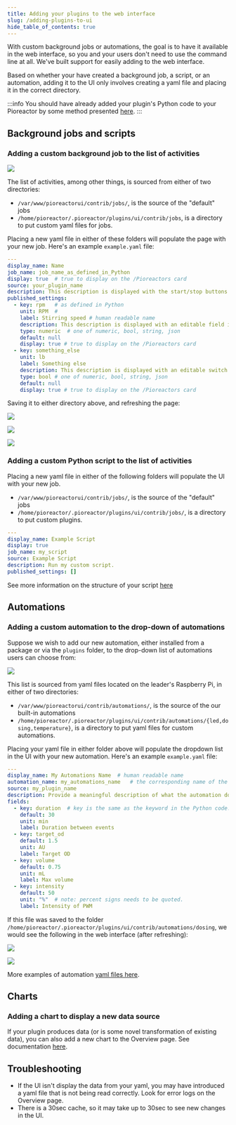 ```yaml
---
title: Adding your plugins to the web interface
slug: /adding-plugins-to-ui
hide_table_of_contents: true
---
```



With custom background jobs or automations, the goal is to have it available in the web interface, so you and your users don't need to use the command line at all. We've built support for easily adding to the web interface.

Based on whether your have created a background job, a script, or an automation, adding it to the UI only involves creating a yaml file and placing it in the correct directory.

:::info
You should have already added your plugin's Python code to your Pioreactor by some method presented [here](/developer-guide/intro-plugins).
:::

## Background jobs and scripts

### Adding a custom background job to the list of activities

![](/img/developer-guide/activities.png)


The list of activities, among other things, is sourced from either of two directories:
 - `/var/www/pioreactorui/contrib/jobs/`, is the source of the "default" jobs
 - `/home/pioreactor/.pioreactor/plugins/ui/contrib/jobs`, is a directory to put custom yaml files for jobs.

Placing a new yaml file in either of these folders will populate the page with your new job. Here's an example `example.yaml` file:

```yaml
---
display_name: Name
job_name: job_name_as_defined_in_Python
display: true  # true to display on the /Pioreactors card
source: your_plugin_name
description: This description is displayed with the start/stop buttons in Manage / Activities.
published_settings:
  - key: rpm   # as defined in Python
    unit: RPM  #
    label: Stirring speed # human readable name
    description: This description is displayed with an editable field in Manage / Settings.
    type: numeric  # one of numeric, bool, string, json
    default: null
    display: true # true to display on the /Pioreactors card
  - key: something_else
    unit: lb
    label: Something else
    description: This description is displayed with an editable switch in Manage / Settings.
    type: bool # one of numeric, bool, string, json
    default: null
    display: true # true to display on the /Pioreactors card
```

Saving it to either directory above, and refreshing the page:

![](/img/developer-guide/activities_with_example.png)

![](/img/developer-guide/settings_with_example.png)

![](/img/developer-guide/card_with_example.png)


### Adding a custom Python script to the list of activities

Placing a new yaml file in either of the following folders will populate the UI with your new job.

 - `/var/www/pioreactorui/contrib/jobs/`, is the source of the "default" jobs
 - `/home/pioreactor/.pioreactor/plugins/ui/contrib/jobs/`, is a directory to put custom plugins.

```yaml
---
display_name: Example Script
display: true
job_name: my_script
source: Example Script
description: Run my custom script.
published_settings: []
```

See more information on the structure of your script [here](/developer-guide/intro-plugins#scripts)

## Automations

### Adding a custom automation to the drop-down of automations

Suppose we wish to add our new automation, either installed from a package or via the `plugins` folder, to the drop-down list of automations users can choose from:

![](/img/developer-guide/dropdown_automations.png)

This list is sourced from yaml files located on the leader's Raspberry Pi, in either of two directories:
 - `/var/www/pioreactorui/contrib/automations/`, is the source of the our built-in automations
 - `/home/pioreactor/.pioreactor/plugins/ui/contrib/automations/{led,dosing,temperature}`, is a directory to put yaml files for custom automations.

Placing your yaml file in either folder above will populate the dropdown list in the UI with your new automation. Here's an example `example.yaml` file:

```yaml
---
display_name: My Automations Name  # human readable name
automation_name: my_automations_name   # the corresponding name of the automation from the Python code.
source: my_plugin_name
description: Provide a meaningful description of what the automation does, when to use it, how it works...
fields:
  - key: duration  # key is the same as the keyword in the Python code.
    default: 30
    unit: min
    label: Duration between events
  - key: target_od
    default: 1.5
    unit: AU
    label: Target OD
  - key: volume
    default: 0.75
    unit: mL
    label: Max volume
  - key: intensity
    default: 50
    unit: "%"  # note: percent signs needs to be quoted.
    label: Intensity of PWM
```

If this file was saved to the folder `/home/pioreactor/.pioreactor/plugins/ui/contrib/automations/dosing`, we would see the following in the web interface (after refreshing):

![](/img/developer-guide/dropdown_automations_with_example.png)

![](/img/developer-guide/automations_example.png)

More examples of automation [yaml files here](https://github.com/Pioreactor/pioreactorui/tree/master/contrib/automations).

## Charts

### Adding a chart to display a new data source

If your plugin produces data (or is some novel transformation of existing data), you can also add a new chart to the Overview page. See documentation [here](/developer-guide/chart-to-ui).


## Troubleshooting

 - If the UI isn't display the data from your yaml, you may have introduced a yaml file that is not being read correctly. Look for error logs on the Overview page.
 - There is a 30sec cache, so it may take up to 30sec to see new changes in the UI.


